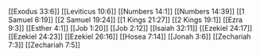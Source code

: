 [[Exodus 33:6]]
[[Leviticus 10:6]]
[[Numbers 14:1]]
[[Numbers 14:39]]
[[1 Samuel 6:19]]
[[2 Samuel 19:24]]
[[1 Kings 21:27]]
[[2 Kings 19:1]]
[[Ezra 9:3]]
[[Esther 4:1]]
[[Job 1:20]]
[[Job 2:12]]
[[Isaiah 32:11]]
[[Ezekiel 24:17]]
[[Ezekiel 24:23]]
[[Ezekiel 26:16]]
[[Hosea 7:14]]
[[Jonah 3:6]]
[[Zechariah 7:3]]
[[Zechariah 7:5]]
